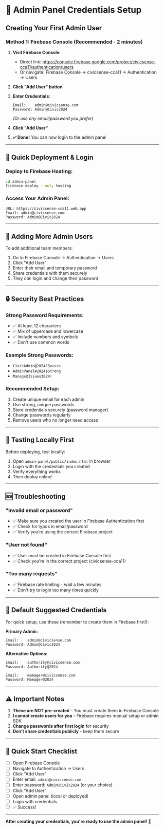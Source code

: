 # 🔐 Admin Panel Credentials Setup

## Creating Your First Admin User

### Method 1: Firebase Console (Recommended - 2 minutes)

1. **Visit Firebase Console**:
   - Direct link: https://console.firebase.google.com/project/civicsense-cca11/authentication/users
   - Or navigate: Firebase Console → civicsense-cca11 → Authentication → Users

2. **Click "Add User" button**

3. **Enter Credentials**:
   ```
   Email:    admin@civicsense.com
   Password: Admin@Civic2024
   ```
   *(Or use any email/password you prefer)*

4. **Click "Add User"**

5. **✅ Done!** You can now login to the admin panel

---

## 🚀 Quick Deployment & Login

### Deploy to Firebase Hosting:
```bash
cd admin-panel
firebase deploy --only hosting
```

### Access Your Admin Panel:
```
URL: https://civicsense-cca11.web.app
Email: admin@civicsense.com
Password: Admin@Civic2024
```

---

## 👥 Adding More Admin Users

To add additional team members:

1. Go to Firebase Console → Authentication → Users
2. Click "Add User"
3. Enter their email and temporary password
4. Share credentials with them securely
5. They can login and change their password

---

## 🔒 Security Best Practices

### Strong Password Requirements:
- ✅ At least 12 characters
- ✅ Mix of uppercase and lowercase
- ✅ Include numbers and symbols
- ✅ Don't use common words

### Example Strong Passwords:
- `CivicAdmin@2024!Secure`
- `AdminPanel#2024$Strong`
- `Manage@Issues2024!`

### Recommended Setup:
1. Create unique email for each admin
2. Use strong, unique passwords
3. Store credentials securely (password manager)
4. Change passwords regularly
5. Remove users who no longer need access

---

## 📱 Testing Locally First

Before deploying, test locally:

1. Open `admin-panel/public/index.html` in browser
2. Login with the credentials you created
3. Verify everything works
4. Then deploy online!

---

## 🆘 Troubleshooting

### "Invalid email or password"
- ✅ Make sure you created the user in Firebase Authentication first
- ✅ Check for typos in email/password
- ✅ Verify you're using the correct Firebase project

### "User not found"
- ✅ User must be created in Firebase Console first
- ✅ Check you're in the correct project (civicsense-cca11)

### "Too many requests"
- ✅ Firebase rate limiting - wait a few minutes
- ✅ Don't try to login too many times quickly

---

## 📝 Default Suggested Credentials

For quick setup, use these (remember to create them in Firebase first!):

**Primary Admin:**
```
Email:    admin@civicsense.com
Password: Admin@Civic2024
```

**Alternative Options:**
```
Email:    authority@civicsense.com
Password: Authority@2024

Email:    manager@civicsense.com
Password: Manager@2024
```

---

## ⚠️ Important Notes

1. **These are NOT pre-created** - You must create them in Firebase Console
2. **I cannot create users for you** - Firebase requires manual setup or admin SDK
3. **Change passwords after first login** for security
4. **Don't share credentials publicly** - keep them secure

---

## 🎯 Quick Start Checklist

- [ ] Open Firebase Console
- [ ] Navigate to Authentication → Users
- [ ] Click "Add User"
- [ ] Enter email: `admin@civicsense.com`
- [ ] Enter password: `Admin@Civic2024` (or your choice)
- [ ] Click "Add User"
- [ ] Open admin panel (local or deployed)
- [ ] Login with credentials
- [ ] ✅ Success!

---

**After creating your credentials, you're ready to use the admin panel!** 🎉

